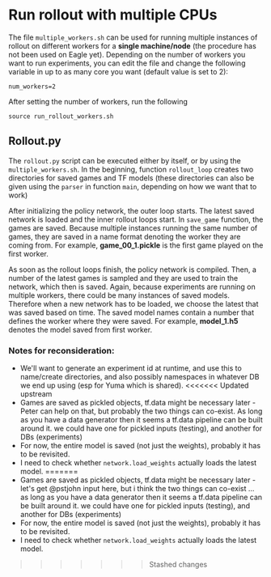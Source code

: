 # Run rollout with multiple CPUs

The file ```multiple_workers.sh``` can be used for running multiple instances of rollout on different workers for a **single machine/node** (the procedure has not been used on Eagle yet). Depending on the number of workers you want to run experiments, you can edit the file and change the following variable in up to as many core you want (default value is set to 2):
```shell
num_workers=2
```

After setting the number of workers, run the following

```
source run_rollout_workers.sh
```

## Rollout.py

The ```rollout.py``` script can be executed either by itself, or by using the ```multiple_workers.sh```. In the beginning, function ```rollout_loop``` creates two directories for saved games and TF models (these directories can also be given using the ```parser``` in function ```main```, depending on how we want that to work)

After initializing the policy network, the outer loop starts. The latest saved network is loaded and the inner rollout loops start. In ```save_game``` function, the games are saved. Because multiple instances running the same number of games, they are saved in a name format denoting the worker they are coming from. For example, **game_00_1.pickle** is the first game played on the first worker.

As soon as the rollout loops finish, the policy network is compiled. Then, a number of the latest games is sampled and they are used to train the network, which then is saved. Again, because experiments are running on multiple workers, there could be many instances of saved models. Therefore when a new network has to be loaded, we choose the latest that was saved based on time. The saved model names contain a number that defines the worker where they were saved. For example, **model_1.h5** denotes the model saved from first worker.



### Notes for reconsideration:

- We'll want to generate an experiment id at runtime, and use this to name/create directories, and also possibly namespaces in whatever DB we end up using (esp for Yuma which is shared).
<<<<<<< Updated upstream
- Games are saved as pickled objects, tf.data might be necessary later - Peter can help on that, but probably the two things can co-exist. As long as you have a data generator then it seems a tf.data pipeline can be built around it. we could have one for pickled inputs (testing), and another for DBs (experiments)
- For now, the entire model is saved (not just the weights), probably it has to be revisited.
- I need to check whether ```network.load_weights``` actually loads the latest model.
=======
- Games are saved as pickled objects, tf.data might be necessary later - let's get @pstjohn input here, but i think the two things can co-exist ... as long as you have a data generator then it seems a tf.data pipeline can be built around it. we could have one for pickled inputs (testing), and another for DBs (experiments)
- For now, the entire model is saved (not just the weights), probably it has to be revisited.
- I need to check whether ```network.load_weights``` actually loads the latest model.
>>>>>>> Stashed changes
